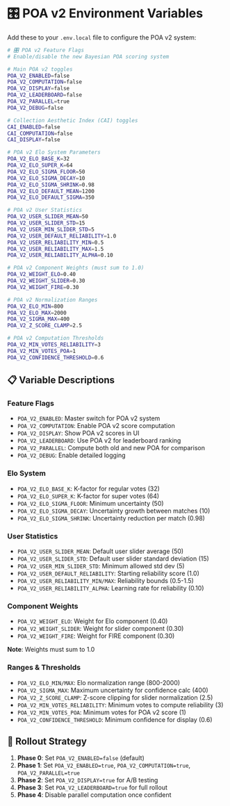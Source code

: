 # 🎛️ POA v2 Environment Variables

Add these to your `.env.local` file to configure the POA v2 system:

```bash
# 🎛️ POA v2 Feature Flags
# Enable/disable the new Bayesian POA scoring system

# Main POA v2 toggles
POA_V2_ENABLED=false
POA_V2_COMPUTATION=false
POA_V2_DISPLAY=false
POA_V2_LEADERBOARD=false
POA_V2_PARALLEL=true
POA_V2_DEBUG=false

# Collection Aesthetic Index (CAI) toggles
CAI_ENABLED=false
CAI_COMPUTATION=false
CAI_DISPLAY=false

# POA v2 Elo System Parameters
POA_V2_ELO_BASE_K=32
POA_V2_ELO_SUPER_K=64
POA_V2_ELO_SIGMA_FLOOR=50
POA_V2_ELO_SIGMA_DECAY=10
POA_V2_ELO_SIGMA_SHRINK=0.98
POA_V2_ELO_DEFAULT_MEAN=1200
POA_V2_ELO_DEFAULT_SIGMA=350

# POA v2 User Statistics
POA_V2_USER_SLIDER_MEAN=50
POA_V2_USER_SLIDER_STD=15
POA_V2_USER_MIN_SLIDER_STD=5
POA_V2_USER_DEFAULT_RELIABILITY=1.0
POA_V2_USER_RELIABILITY_MIN=0.5
POA_V2_USER_RELIABILITY_MAX=1.5
POA_V2_USER_RELIABILITY_ALPHA=0.10

# POA v2 Component Weights (must sum to 1.0)
POA_V2_WEIGHT_ELO=0.40
POA_V2_WEIGHT_SLIDER=0.30
POA_V2_WEIGHT_FIRE=0.30

# POA v2 Normalization Ranges
POA_V2_ELO_MIN=800
POA_V2_ELO_MAX=2000
POA_V2_SIGMA_MAX=400
POA_V2_Z_SCORE_CLAMP=2.5

# POA v2 Computation Thresholds
POA_V2_MIN_VOTES_RELIABILITY=3
POA_V2_MIN_VOTES_POA=1
POA_V2_CONFIDENCE_THRESHOLD=0.6
```

## 📋 Variable Descriptions

### Feature Flags
- `POA_V2_ENABLED`: Master switch for POA v2 system
- `POA_V2_COMPUTATION`: Enable POA v2 score computation
- `POA_V2_DISPLAY`: Show POA v2 scores in UI
- `POA_V2_LEADERBOARD`: Use POA v2 for leaderboard ranking
- `POA_V2_PARALLEL`: Compute both old and new POA for comparison
- `POA_V2_DEBUG`: Enable detailed logging

### Elo System
- `POA_V2_ELO_BASE_K`: K-factor for regular votes (32)
- `POA_V2_ELO_SUPER_K`: K-factor for super votes (64)
- `POA_V2_ELO_SIGMA_FLOOR`: Minimum uncertainty (50)
- `POA_V2_ELO_SIGMA_DECAY`: Uncertainty growth between matches (10)
- `POA_V2_ELO_SIGMA_SHRINK`: Uncertainty reduction per match (0.98)

### User Statistics
- `POA_V2_USER_SLIDER_MEAN`: Default user slider average (50)
- `POA_V2_USER_SLIDER_STD`: Default user slider standard deviation (15)
- `POA_V2_USER_MIN_SLIDER_STD`: Minimum allowed std dev (5)
- `POA_V2_USER_DEFAULT_RELIABILITY`: Starting reliability score (1.0)
- `POA_V2_USER_RELIABILITY_MIN/MAX`: Reliability bounds (0.5-1.5)
- `POA_V2_USER_RELIABILITY_ALPHA`: Learning rate for reliability (0.10)

### Component Weights
- `POA_V2_WEIGHT_ELO`: Weight for Elo component (0.40)
- `POA_V2_WEIGHT_SLIDER`: Weight for slider component (0.30)
- `POA_V2_WEIGHT_FIRE`: Weight for FIRE component (0.30)

**Note**: Weights must sum to 1.0

### Ranges & Thresholds
- `POA_V2_ELO_MIN/MAX`: Elo normalization range (800-2000)
- `POA_V2_SIGMA_MAX`: Maximum uncertainty for confidence calc (400)
- `POA_V2_Z_SCORE_CLAMP`: Z-score clipping for slider normalization (2.5)
- `POA_V2_MIN_VOTES_RELIABILITY`: Minimum votes to compute reliability (3)
- `POA_V2_MIN_VOTES_POA`: Minimum votes for POA v2 score (1)
- `POA_V2_CONFIDENCE_THRESHOLD`: Minimum confidence for display (0.6)

## 🚀 Rollout Strategy

1. **Phase 0**: Set `POA_V2_ENABLED=false` (default)
2. **Phase 1**: Set `POA_V2_ENABLED=true`, `POA_V2_COMPUTATION=true`, `POA_V2_PARALLEL=true`
3. **Phase 2**: Set `POA_V2_DISPLAY=true` for A/B testing
4. **Phase 3**: Set `POA_V2_LEADERBOARD=true` for full rollout
5. **Phase 4**: Disable parallel computation once confident

